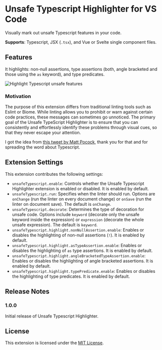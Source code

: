 # Unsafe Typescript Highlighter for VS Code

Visually mark out unsafe Typescript features in your code.

**Supports**: Typescript, JSX (`.tsx`), and Vue or Svelte single component files.

## Features

It highlights: non-null assertions, type assertions (both, angle bracketed and those using the `as` keyword), and type predicates.

![Highlight Typescript unsafe features](https://albertovarela.net/images/vscode-unsafe-typescript-screenshot.png)

### Motivation

The purpose of this extension differs from traditional linting tools such as Eslint or Biome. While linting allows you to prohibit or warn against certain code practices, these messages can sometimes go unnoticed. The primary goal of the Unsafe TypeScript Highlighter is to ensure that you can consistently and effortlessly identify these problems through visual cues, so that they never escape your attention.

I got the idea from [this tweet by Matt Pocock](https://twitter.com/mattpocockuk/status/1732485506556940782), thank you for that and for spreading the word about Typescript.

## Extension Settings

This extension contributes the following settings:

- `unsafeTypescript.enable`: Controls whether the Unsafe Typescript Highlighter extension is enabled or disabled. It is enabled by default.
- `unsafeTypescript.run`: Specifies when the linter should run. Options are `onChange` (run the linter on every document change) or `onSave` (run the linter on document save). The default is `onChange`.
- `unsafeTypescript.decorate`: Determines the type of decoration for unsafe code. Options include `keyword` (decorate only the unsafe keyword inside the expression) or `expression` (decorate the whole unsafe expression). The default is `keyword`.
- `unsafeTypescript.highlight.nonNullAssertion.enable`: Enables or disables the highlighting of non-null assertions (`!`). It is enabled by default.
- `unsafeTypescript.highlight.asTypeAssertion.enable`: Enables or disables the highlighting of `as` type assertions. It is enabled by default.
- `unsafeTypescript.highlight.angleBracketedTypeAssertion.enable`: Enables or disables the highlighting of angle bracketed assertions. It is enabled by default.
- `unsafeTypescript.highlight.typePredicate.enable`: Enables or disables the highlighting of type predicates. It is enabled by default.

## Release Notes

### 1.0.0

Initial release of Unsafe Typescript Highlighter.

## License

This extension is licensed under the [MIT License](LICENSE).
